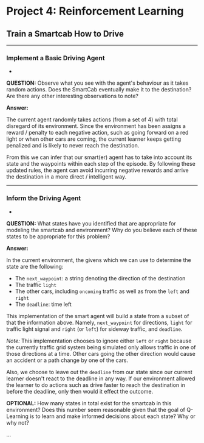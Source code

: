 
# Project 4: Reinforcement Learning

## Train a Smartcab How to Drive

----

### Implement a Basic Driving Agent

-

__QUESTION:__ Observe what you see with the agent's behaviour as it takes random actions. Does the SmartCab eventually make it to the destination? Are there any other interesting observations to note?


__Answer:__

The current agent randomly takes actions (from a set of 4) with total disregard of its environment. Since the environment has been assigns a reward / penalty to each negative action, such as going forward on a red light or when other cars are coming, the current learner keeps getting penalized and is likely to never reach the destination.

From this we can infer that our smart(er) agent has to take into account its state and the waypoints within each step of the episode. By following these updated rules, the agent can avoid incurring negative rewards and arrive the destination in a more direct / intelligent way.


----


### Inform the Driving Agent

-

__QUESTION:__ What states have you identified that are appropriate for modeling the smartcab and environment? Why do you believe each of these states to be appropriate for this problem?


__Answer:__

In the current environment, the givens which we can use to determine the state are the following:

- The `next_waypoint`: a string denoting the direction of the destination
- The traffic `light`
- The other cars, including `oncoming` traffic as well as from the `left` and `right`
- The `deadline`: time left

This implementation of the smart agent will build a state from a subset of that the information above. Namely, `next_waypoint` for directions, `light` for traffic light signal and `right` (or `left`) for sideway traffic, and `deadline`.


_Note:_ This implementation chooses to ignore either `left` or `right` because the currently traffic grid system being simulated only allows traffic in one of those directions at a time. Other cars going the other direction would cause an accident or a path change by one of the cars.

Also, we choose to leave out the `deadline` from our state since our current learner doesn't react to the deadline in any way. If our environment allowed the learner to do actions such as drive faster to reach the destination in before the deadline, only then would it effect the outcome.


__OPTIONAL:__ How many states in total exist for the smartcab in this environment? Does this number seem reasonable given that the goal of Q-Learning is to learn and make informed decisions about each state? Why or why not?


...
